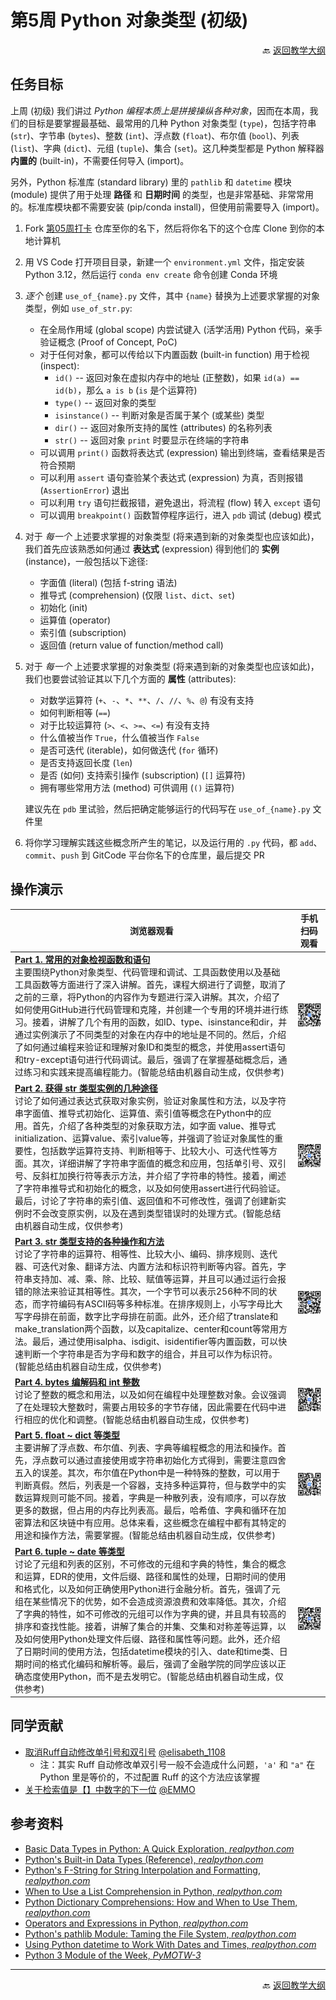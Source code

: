 # 第5周 Python 对象类型 (初级)

<p align="right">🔙 <a href="https://gitcode.com/cueb-fintech/courses#%E6%95%99%E5%AD%A6%E5%A4%A7%E7%BA%B2">返回教学大纲</a></p>

## 任务目标

上周 (初级) 我们讲过 *Python 编程本质上是拼接操纵各种对象*，因而在本周，我们的目标是要掌握最基础、最常用的几种 Python 对象类型 (`type`)，包括字符串 (`str`)、字节串 (`bytes`)、整数 (`int`)、浮点数 (`float`)、布尔值 (`bool`)、列表 (`list`)、字典 (`dict`)、元组 (`tuple`)、集合 (`set`)。这几种类型都是 Python 解释器 **内置的** (built-in)，不需要任何导入 (import)。

另外，Python 标准库 (standard library) 里的 `pathlib` 和 `datetime` 模块 (module) 提供了用于处理 **路径** 和 **日期时间** 的类型，也是非常基础、非常常用的。标准库模块都不需要安装 (pip/conda install)，但使用前需要导入 (import)。

1. Fork [第05周打卡](https://gitcode.com/cueb-fintech/week05) 仓库至你的名下，然后将你名下的这个仓库 Clone 到你的本地计算机
1. 用 VS Code 打开项目目录，新建一个 `environment.yml` 文件，指定安装 Python 3.12，然后运行 `conda env create` 命令创建 Conda 环境
1. *逐个* 创建 `use_of_{name}.py` 文件，其中 `{name}` 替换为上述要求掌握的对象类型，例如 `use_of_str.py`:

    - 在全局作用域 (global scope) 内尝试键入 (活学活用) Python 代码，亲手验证概念 (Proof of Concept, PoC)
    - 对于任何对象，都可以传给以下内置函数 (built-in function) 用于检视 (inspect):
        - `id()` -- 返回对象在虚拟内存中的地址 (正整数)，如果 `id(a) == id(b)`，那么 `a is b` (`is` 是个运算符)
        - `type()` -- 返回对象的类型
        - `isinstance()` -- 判断对象是否属于某个 (或某些) 类型
        - `dir()` -- 返回对象所支持的属性 (attributes) 的名称列表
        - `str()` -- 返回对象 `print` 时要显示在终端的字符串
    - 可以调用 `print()` 函数将表达式 (expression) 输出到终端，查看结果是否符合预期
    - 可以利用 `assert` 语句查验某个表达式 (expression) 为真，否则报错 (`AssertionError`) 退出
    - 可以利用 `try` 语句拦截报错，避免退出，将流程 (flow) 转入 `except` 语句
    - 可以调用 `breakpoint()` 函数暂停程序运行，进入 `pdb` 调试 (debug) 模式

1. 对于 *每一个* 上述要求掌握的对象类型 (将来遇到新的对象类型也应该如此)，我们首先应该熟悉如何通过 **表达式** (expression) 得到他们的 **实例** (instance)，一般包括以下途径:

    - 字面值 (literal) (包括 f-string 语法)
    - 推导式 (comprehension) (仅限 `list`、`dict`、`set`)
    - 初始化 (init)
    - 运算值 (operator)
    - 索引值 (subscription)
    - 返回值 (return value of function/method call)

1. 对于 *每一个* 上述要求掌握的对象类型 (将来遇到新的对象类型也应该如此)，我们也要尝试验证其以下几个方面的 **属性** (attributes):

    - 对数学运算符 (`+`、`-`、`*`、`**`、`/`、`//`、`%`、`@`) 有没有支持
    - 如何判断相等 (`==`)
    - 对于比较运算符 (`>`、`<`、`>=`、`<=`) 有没有支持
    - 什么值被当作 `True`，什么值被当作 `False`
    - 是否可迭代 (iterable)，如何做迭代 (`for` 循环)
    - 是否支持返回长度 (`len`)
    - 是否 (如何) 支持索引操作 (subscription) (`[]` 运算符)
    - 拥有哪些常用方法 (method) 可供调用 (`()` 运算符)

   建议先在 `pdb` 里试验，然后把确定能够运行的代码写在 `use_of_{name}.py` 文件里

1. 将你学习理解实践这些概念所产生的笔记，以及运行用的 `.py` 代码，都 `add`、`commit`、`push` 到 GitCode 平台你名下的仓库里，最后提交 PR

## 操作演示

|浏览器观看|手机扫码观看|
|----------------|----------|
|[**Part 1. 常用的对象检视函数和语句**](https://meeting.tencent.com/crm/2G7PQM1866)</br>主要围绕Python对象类型、代码管理和调试、工具函数使用以及基础工具函数等方面进行了深入讲解。首先，课程大纲进行了调整，取消了之前的三章，将Python的内容作为专题进行深入讲解。其次，介绍了如何使用GitHub进行代码管理和克隆，并创建一个专用的环境并进行练习。接着，讲解了几个有用的函数，如ID、type、isinstance和dir，并通过实例演示了不同类型的对象在内存中的地址是不同的。然后，介绍了如何通过编程来验证和理解对象ID和类型的概念，并使用assert语句和try-except语句进行代码调试。最后，强调了在掌握基础概念后，通过练习和实践来提高编程能力。(智能总结由机器自动生成，仅供参考)|![二维码](images/qr-week05-part1.png)|
|[**Part 2. 获得 str 类型实例的几种途径**](https://meeting.tencent.com/crm/KEV875E7d3)</br>讨论了如何通过表达式获取对象实例，验证对象属性和方法，以及字符串字面值、推导式初始化、运算值、索引值等概念在Python中的应用。首先，介绍了各种类型的对象获取方法，如字面 value、推导式 initialization、运算value、索引value等，并强调了验证对象属性的重要性，包括数学运算符支持、判断相等于、比较大小、可迭代性等方面。其次，详细讲解了字符串字面值的概念和应用，包括单引号、双引号、反斜杠加换行符等表示方法，并介绍了字符串的特性。接着，阐述了字符串推导式和初始化的概念，以及如何使用assert进行代码验证。最后，讨论了字符串的索引值、返回值和不可修改性，强调了创建新实例时不会改变原实例，以及在遇到类型错误时的处理方式。(智能总结由机器自动生成，仅供参考)|![二维码](images/qr-week05-part2.png)|
|[**Part 3. str 类型支持的各种操作和方法**](https://meeting.tencent.com/crm/KzWZm8PWbc)</br>讨论了字符串的运算符、相等性、比较大小、编码、排序规则、迭代器、可迭代对象、翻译方法、内置方法和标识符判断等内容。首先，字符串支持加、减、乘、除、比较、赋值等运算，并且可以通过运行会报错的除法来验证其相等性。其次，一个字节可以表示256种不同的状态，而字符编码有ASCII码等多种标准。在排序规则上，小写字母比大写字母排在前面，数字比字母排在前面。此外，还介绍了translate和make_translation两个函数，以及capitalize、center和count等常用方法。最后，通过使用isalpha、isdigit、isidentifier等内置函数，可以快速判断一个字符串是否为字母和数字的组合，并且可以作为标识符。(智能总结由机器自动生成，仅供参考)|![二维码](images/qr-week05-part3.png)|
|[**Part 4. bytes 编解码和 int 整数**](https://meeting.tencent.com/crm/2pdYdw640a)</br>讨论了整数的概念和用法，以及如何在编程中处理整数对象。会议强调了在处理较大整数时，需要占用较多的字节存储，因此需要在代码中进行相应的优化和调整。(智能总结由机器自动生成，仅供参考)|![二维码](images/qr-week05-part4.png)|
|[**Part 5. float ~ dict 等类型**](https://meeting.tencent.com/crm/2YXgAv4y4d)</br>主要讲解了浮点数、布尔值、列表、字典等编程概念的用法和操作。首先，浮点数可以通过直接使用或字符串初始化方式得到，需要注意四舍五入的误差。其次，布尔值在Python中是一种特殊的整数，可以用于判断真假。然后，列表是一个容器，支持多种运算符，但与数学中的实数运算规则可能不同。接着，字典是一种散列表，没有顺序，可以存放更多的数据，但占用的内存比列表高。最后，哈希值、字典和循环在加密算法和区块链中有应用。总体来看，这些概念在编程中都有其特定的用途和操作方法，需要掌握。(智能总结由机器自动生成，仅供参考)|![二维码](images/qr-week05-part5.png)|
|[**Part 6. tuple ~ date 等类型**](https://meeting.tencent.com/crm/ld1zJ40Jf6)</br>讨论了元组和列表的区别，不可修改的元组和字典的特性，集合的概念和运算，EDR的使用，文件后缀、路径和属性的处理，日期时间的使用和格式化，以及如何正确使用Python进行金融分析。首先，强调了元组在某些情况下的优势，如不会造成资源浪费和效率降低。其次，介绍了字典的特性，如不可修改的元组可以作为字典的键，并且具有较高的排序和查找性能。接着，讲解了集合的并集、交集和对称差等运算，以及如何使用Python处理文件后缀、路径和属性等问题。此外，还介绍了日期时间的使用方法，包括datetime模块的引入、date和time类、日期时间的格式化编码和解析等。最后，强调了金融学院的同学应该以正确态度使用Python，而不是去发明它。(智能总结由机器自动生成，仅供参考)|![二维码](images/qr-week05-part6.png)|

## 同学贡献

- [取消Ruff自动修改单引号和双引号](../contrib/取消Ruff自动修改单引号和双引号.pdf) [@elisabeth_1108](https://gitcode.com/elisabeth_1108)
  - 注：其实 Ruff 自动修改单双引号一般不会造成什么问题，`'a'` 和 `"a"` 在 Python 里是等价的，不过配置 Ruff 的这个方法应该掌握
- [关于检索值是【】中数字的下一位](../contrib/关于检索值是【】中数字的下一位.pdf) [@EMMO](https://gitcode.com/EMMO)

## 参考资料

- [Basic Data Types in Python: A Quick Exploration, *realpython.com*](https://realpython.com/python-data-types/)
- [Python's Built-in Data Types (Reference), *realpython.com*](https://realpython.com/ref/builtin-types/)
- [Python's F-String for String Interpolation and Formatting, *realpython.com*](https://realpython.com/python-f-strings/)
- [When to Use a List Comprehension in Python, *realpython.com*](https://realpython.com/list-comprehension-python/)
- [Python Dictionary Comprehensions: How and When to Use Them, *realpython.com*](https://realpython.com/python-dictionary-comprehension/)
- [Operators and Expressions in Python, *realpython.com*](https://realpython.com/python-operators-expressions/)
- [Python's pathlib Module: Taming the File System, *realpython.com*](https://realpython.com/python-pathlib/)
- [Using Python datetime to Work With Dates and Times, *realpython.com*](https://realpython.com/python-datetime/)
- [Python 3 Module of the Week, *PyMOTW-3*](https://pymotw.com/3/)

---

<p align="right">🔙 <a href="https://gitcode.com/cueb-fintech/courses#%E6%95%99%E5%AD%A6%E5%A4%A7%E7%BA%B2">返回教学大纲</a></p>